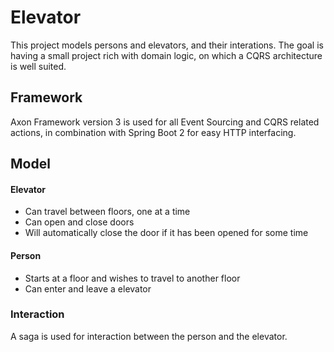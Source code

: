 
# Elevator

This project models persons and elevators, and their interations. The goal is having a small project rich with domain logic, on which a CQRS architecture is well suited.

## Framework

Axon Framework version 3 is used for all Event Sourcing and CQRS related actions, in combination with Spring Boot 2 for easy HTTP interfacing.

## Model

#### Elevator

- Can travel between floors, one at a time
- Can open and close doors
- Will automatically close the door if it has been opened for some time

#### Person

- Starts at a floor and wishes to travel to another floor
- Can enter and leave a elevator

### Interaction

A saga is used for interaction between the person and the elevator.
